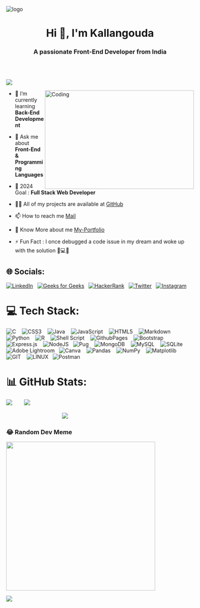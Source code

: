 
![logo](https://s3.amazonaws.com/thumbnails.venngage.com/template/b62908cb-3cf7-4ae9-8c38-46d078a11d31.png)


<h1 align="center">Hi 👋, I'm Kallangouda</h1>
<h3 align="center">A passionate Front-End Developer from India</h3><br><br>

[![](https://visitcount.itsvg.in/api?id=Sahil-s-i&icon=0&color=0)](https://visitcount.itsvg.in)

<img align="right" alt="Coding" height="265" width="400" src="https://media3.giphy.com/media/v1.Y2lkPTc5MGI3NjExb3A3YnI5YWJ1NzQxb3dlZzd5NXF3bWxnenNzMTl1eWhweHpuaWN6eCZlcD12MV9pbnRlcm5hbF9naWZfYnlfaWQmY3Q9Zw/PI3QGKFN6XZUCMMqJm/giphy.gif">

- 🌱 I’m currently learning **Back-End Development**

- 💬 Ask me about **Front-End & Programming Languages**

- 🔭 2024 Goal :  **Full Stack Web Developer** 

- 👨‍💻 All of my projects are available at [GitHub](https://github.com/Kallangouda)

- 📫 How to reach me [Mail](kallangoudafpatil@gmail.com)


- 📄 Know More about me [My-Portfolio](https://kallangouda.github.io/Kallangouda-Portfolio/)

- ⚡ Fun Fact : I once debugged a code issue in my dream and woke up with the solution 🌙💻😅


## 🌐 Socials:
[![LinkedIn](https://img.shields.io/badge/LinkedIn-%230077B5.svg?logo=linkedin&logoColor=white)](https://www.linkedin.com/in/kallangouda-patil) &nbsp; [![Geeks for Geeks](https://img.shields.io/badge/GeeksForGeeks-%230077B5.svg?logo=geeks-for-geeks&logoColor=green)](https://auth.geeksforgeeks.org/user/kallangouda5) &nbsp; [![HackerRank](https://img.shields.io/badge/HackerRank-%231DA1F2.svg?logo=hackerrank&logoColor=green)](https://www.hackerrank.com/profile/kallangoudapati1) &nbsp; [![Twitter](https://img.shields.io/badge/Twitter-%231DA1F2.svg?logo=Twitter&logoColor=white)](https://twitter.com/KallangoudaPat4) &nbsp; [![Instagram](https://img.shields.io/badge/Instagram-%23E4405F.svg?logo=Instagram&logoColor=white)](https://www.instagram.com/kallu_f_p/)

# 💻 Tech Stack:
![C](https://img.shields.io/badge/c-%2300599C.svg?style=flat&logo=c&logoColor=white) &nbsp;&nbsp; ![CSS3](https://img.shields.io/badge/css3-%231572B6.svg?style=flat&logo=css3&logoColor=white) &nbsp;&nbsp; ![Java](https://img.shields.io/badge/java-%23ED8B00.svg?style=flat&logo=openjdk&logoColor=white) &nbsp;&nbsp; ![JavaScript](https://img.shields.io/badge/javascript-%23323330.svg?style=flat&logo=javascript&logoColor=%23F7DF1E) &nbsp;&nbsp; ![HTML5](https://img.shields.io/badge/html5-%23E34F26.svg?style=flat&logo=html5&logoColor=white) &nbsp;&nbsp; ![Markdown](https://img.shields.io/badge/markdown-%23000000.svg?style=flat&logo=markdown&logoColor=white) &nbsp;&nbsp; ![Python](https://img.shields.io/badge/python-3670A0?style=flat&logo=python&logoColor=ffdd54) &nbsp;&nbsp; ![R](https://img.shields.io/badge/r-%23276DC3.svg?style=flat&logo=r&logoColor=white) &nbsp;&nbsp; ![Shell Script](https://img.shields.io/badge/shell_script-%23121011.svg?style=flat&logo=gnu-bash&logoColor=white) &nbsp;&nbsp; ![GithubPages](https://img.shields.io/badge/github%20pages-121013?style=flat&logo=github&logoColor=white) &nbsp;&nbsp; ![Bootstrap](https://img.shields.io/badge/bootstrap-%238511FA.svg?style=flat&logo=bootstrap&logoColor=white)  &nbsp;&nbsp;![Express.js](https://img.shields.io/badge/express.js-%23404d59.svg?style=flat&logo=express&logoColor=%2361DAFB) &nbsp;&nbsp; ![NodeJS](https://img.shields.io/badge/node.js-6DA55F?style=flat&logo=node.js&logoColor=white)  &nbsp;&nbsp;![Pug](https://img.shields.io/badge/Pug-FFF?style=flat&logo=pug&logoColor=A86454) &nbsp;&nbsp; ![MongoDB](https://img.shields.io/badge/MongoDB-%234ea94b.svg?style=flat&logo=mongodb&logoColor=white) &nbsp;&nbsp; ![MySQL](https://img.shields.io/badge/mysql-%2300000f.svg?style=flat&logo=mysql&logoColor=white) &nbsp;&nbsp; ![SQLite](https://img.shields.io/badge/sqlite-%2307405e.svg?style=flat&logo=sqlite&logoColor=white)  &nbsp;&nbsp;![Adobe Lightroom](https://img.shields.io/badge/Adobe%20Lightroom-31A8FF.svg?style=flat&logo=Adobe%20Lightroom&logoColor=white)  &nbsp;&nbsp;![Canva](https://img.shields.io/badge/Canva-%2300C4CC.svg?style=flat&logo=Canva&logoColor=white) &nbsp;&nbsp; ![Pandas](https://img.shields.io/badge/pandas-%23150458.svg?style=flat&logo=pandas&logoColor=white) &nbsp;&nbsp; ![NumPy](https://img.shields.io/badge/numpy-%23013243.svg?style=flat&logo=numpy&logoColor=white) &nbsp;&nbsp; ![Matplotlib](https://img.shields.io/badge/Matplotlib-%23ffffff.svg?style=flat&logo=Matplotlib&logoColor=black) &nbsp;&nbsp; ![GIT](https://img.shields.io/badge/Git-fc6d26?style=flat&logo=git&logoColor=white) &nbsp;&nbsp; ![LINUX](https://img.shields.io/badge/Linux-FCC624?style=flat&logo=linux&logoColor=black)  &nbsp;&nbsp;![Postman](https://img.shields.io/badge/Postman-FF6C37?style=flat&logo=postman&logoColor=white)
# 📊 GitHub Stats:
![](https://github-readme-stats.vercel.app/api/top-langs/?username=Kallangouda&theme=dark&hide_border=false&include_all_commits=true&count_private=false&layout=compact) &nbsp;&nbsp;&nbsp;&nbsp;&nbsp;&nbsp;
![](https://github-readme-streak-stats.herokuapp.com/?user=Kallangouda&theme=dark&hide_border=false)<br/><br/>
&nbsp;&nbsp;&nbsp;&nbsp;&nbsp;&nbsp;&nbsp;&nbsp;&nbsp;&nbsp;&nbsp;&nbsp;&nbsp;&nbsp;&nbsp;&nbsp;&nbsp;&nbsp;&nbsp;&nbsp;&nbsp;&nbsp;&nbsp;&nbsp;&nbsp;&nbsp;&nbsp;&nbsp;&nbsp;&nbsp;&nbsp;&nbsp;&nbsp;&nbsp;&nbsp;&nbsp;&nbsp;&nbsp;![](https://github-readme-stats.vercel.app/api?username=Kallangouda&theme=dark&hide_border=false&include_all_commits=true&count_private=false)<br/>



### 😂 Random Dev Meme
<img src='https://randommeme-five.vercel.app/' style="height: 400px;"/>

[![](https://visitcount.itsvg.in/api?id=Kallangouda&icon=0&color=0)](https://visitcount.itsvg.in)
